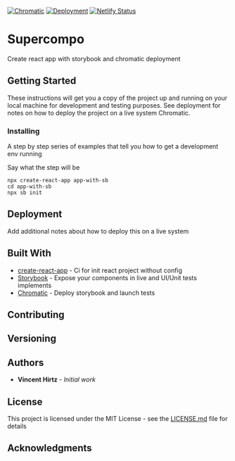 [![Chromatic](https://github.com/vincenthirtz/supercompo/actions/workflows/chromatic.yml/badge.svg?branch=main)](https://github.com/vincenthirtz/supercompo/actions/workflows/chromatic.yml)
[![Deployment](https://github.com/vincenthirtz/supercompo/actions/workflows/deploy.yml/badge.svg?branch=main)](https://github.com/vincenthirtz/supercompo/actions/workflows/deploy.yml)
[![Netlify Status](https://api.netlify.com/api/v1/badges/dd29187a-bbc8-4240-b2f0-9024380d3ed5/deploy-status)](https://app.netlify.com/sites/supercompo/deploys)

# Supercompo

Create react app with storybook and chromatic deployment

## Getting Started

These instructions will get you a copy of the project up and running on your local machine for development and testing purposes. See deployment for notes on how to deploy the project on a live system Chromatic.

### Installing

A step by step series of examples that tell you how to get a development env running

Say what the step will be

```
npx create-react-app app-with-sb
cd app-with-sb
npx sb init
```

## Deployment

Add additional notes about how to deploy this on a live system

## Built With

* [create-react-app](https://github.com/facebook/create-react-app) - Ci for init react project without config
* [Storybook](https://storybook.js.org/) - Expose your components in live and UI/Unit tests implements
* [Chromatic](https://www.chromatic.com/) - Deploy storybook and launch tests

## Contributing

## Versioning

## Authors

* **Vincent Hirtz** - *Initial work* 

## License

This project is licensed under the MIT License - see the [LICENSE.md](LICENSE.md) file for details

## Acknowledgments
